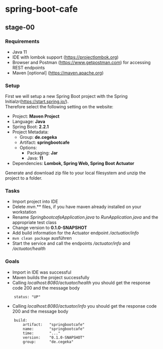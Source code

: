 # spring-boot-cafe

## stage-00

### Requirements
- Java 11
- IDE with lombok support (https://projectlombok.org)
- Browser and Postman (https://www.getpostman.com) for accessing REST endpoints
- Maven [optional] (https://maven.apache.org)

### Setup
First we will setup a new Spring Boot project with the Spring Initialzr(https://start.spring.io/).  
Therefore select the following setting on the website:  

- Project: **Maven Project**
- Language: **Java**
- Spring Boot: **2.2.1**
- Project Metadata:  
  - Group: **de.cegeka**
  - Artifact: **springbootcafe**
  - Options:  
    - Packaging: **Jar**
    - Java: **11**
- Dependencies: **Lombok, Spring Web, Spring Boot Actuator**

Generate and download zip file to your local filesystem and unzip the project to a folder.

### Tasks
- Import project into IDE
- Delete *mvn*.** files, if you have maven already installed on your workstation
- Rename *SpringbootcafeApplication.java* to *RunApplication.java* and the appropriate test class
- Change version to **0.1.0-SNAPSHOT**
- Add build information for the Actuator endpoint */actuatior/info*
- ``mvn clean package`` ausführen
- Start the service and call the endpoints */actuator/info* and */actuator/health*

### Goals
- Import in IDE was successful
- Maven builds the project successfully
- Calling *localhost:8080/actuator/health* you should get the response code 200 and the message body

```
    status: "UP"
```

- Calling *localhost:8080/actuator/info* you should get the response code 200 and the message body

```
    build:
        artifact:   "springbootcafe"
        name:       "springbootcafe"
        time:       "..."
        version:    "0.1.0-SNAPSHOT"
        group:      "de.cegeka"
```
